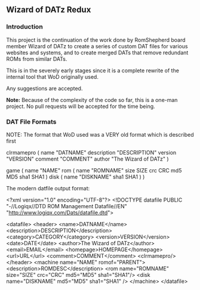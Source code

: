 <h2>Wizard of DATz Redux</h2>

<h3>Introduction</h3>

This project is the continuation of the work done by RomShepherd board member Wizard of DATz to create a series of custom DAT files for various websites and systems, and to create merged DATs that remove redundant ROMs from similar DATs.

This is in the severely early stages since it is a complete rewrite of the internal tool that WoD originally used.

Any suggestions are accepted.

<b>Note:</b> Because of the complexity of the code so far, this is a one-man project. No pull requests will be accepted for the time being.

<h3>DAT File Formats</h3>

NOTE: The format that WoD used was a VERY old format which is described first

clrmamepro (
	name "DATNAME"
	description "DESCRIPTION"
	version "VERSION"
	comment "COMMENT"
	author "The Wizard of DATz"
)

game (
	name "NAME"
	rom ( name "ROMNAME" size SIZE crc CRC md5 MD5 sha1 SHA1 )
	disk ( name "DISKNAME" sha1 SHA1 )
)

The modern datfile output format:

&lt;?xml version="1.0" encoding="UTF-8"?&gt;
&lt;!DOCTYPE datafile PUBLIC "-//Logiqx//DTD ROM Management Datafile//EN" "http://www.logiqx.com/Dats/datafile.dtd"&gt;

&lt;datafile&gt;
	&lt;header&gt;
		&lt;name&gt;DATNAME&lt;/name&gt;
		&lt;description&gt;DESCRIPTION&lt;/description&gt;
		&lt;category&gt;CATEGORY&lt;/category&gt;
		&lt;version&gt;VERSION&lt;/version&gt;
		&lt;date&gt;DATE&lt;/date&gt;
		&lt;author&gt;The Wizard of DATz&lt;/author&gt;
		&lt;email&gt;EMAIL&lt;/email&gt;
		&lt;homepage&gt;HOMEPAGE&lt;/homepage&gt;
		&lt;url&gt;URL&lt;/url&gt;
		&lt;comment&gt;COMMENT&lt;/comment&gt;
		&lt;clrmamepro/&gt;
	&lt;/header&gt;
	&lt;machine name="NAME" romof="PARENT"&gt;
		&lt;description&gt;ROMDESC&lt;/description&gt;
		&lt;rom name="ROMNAME" size="SIZE" crc="CRC" md5="MD5" sha1="SHA1"/&gt;
		&lt;disk name="DISKNAME" md5="MD5" sha1="SHA1" /&gt;
	&lt;/machine&gt;
&lt;/datafile&gt;
 